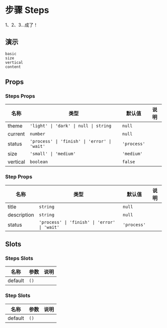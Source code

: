 # 步骤 Steps
<!--single-column-->
1、2、3...成了！
## 演示
```demo
basic
size
vertical
content
```

## Props
### Steps Props
|名称|类型|默认值|说明|
|-|-|-|-|
|theme|`'light' \| 'dark' \| null \| string`|`null`||
|current|`number`|`null`||
|status|`'process' \| 'finish' \| 'error' \| 'wait'`|`'process'`||
|size|`'small' \| 'medium'`|`'medium'`||
|vertical|`boolean`|`false`||

### Step Props
|名称|类型|默认值|说明|
|-|-|-|-|
|title|`string`|`null`||
|description|`string`|`null`||
|status|`'process' \| 'finish' \| 'error' \| 'wait'`|`'process'`||

## Slots
### Steps Slots
|名称|参数|说明|
|-|-|-|
|default|`()`||

### Step Slots
|名称|参数|说明|
|-|-|-|
|default|`()`||